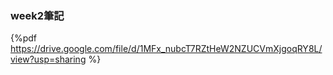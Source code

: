 ### week2筆記

{%pdf https://drive.google.com/file/d/1MFx_nubcT7RZtHeW2NZUCVmXjgoqRY8L/view?usp=sharing %}
